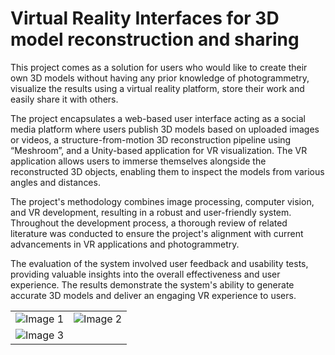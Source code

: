 # Virtual Reality Interfaces for 3D model reconstruction and sharing

This project comes as a solution for users who would like to create their own 3D models without having any prior knowledge of photogrammetry, visualize the results using a virtual reality platform, store their work and easily share it with others.

The project encapsulates a web-based user interface acting as a social media platform where users publish 3D models based on uploaded images or videos, a structure-from-motion 3D reconstruction pipeline using “Meshroom”, and a Unity-based application for VR visualization. The VR application allows users to immerse themselves alongside the reconstructed 3D objects, enabling them to inspect the models from various angles and distances.

The project's methodology combines image processing, computer vision, and VR development, resulting in a robust and user-friendly system. Throughout the development process, a thorough review of related literature was conducted to ensure the project's alignment with current advancements in VR applications and photogrammetry.

The evaluation of the system involved user feedback and usability tests, providing valuable insights into the overall effectiveness and user experience. The results demonstrate the system's ability to generate accurate 3D models and deliver an engaging VR experience to users.

<table>
  <tr>
    <td>
      <img src="https://github.com/andreibunea99/MSc-Final-Project/assets/56512139/c0a13c05-8a82-4694-bb0e-3449b4f988b6" alt="Image 1">
    </td>
    <td>
      <img src="https://github.com/andreibunea99/MSc-Final-Project/assets/56512139/6472f15b-a9fa-4ad4-a321-cf1011886bac" alt="Image 2">
    </td>
  </tr>
  <tr>
    <td colspan="2">
      <img src="https://github.com/andreibunea99/MSc-Final-Project/assets/56512139/e0ddd1fb-a3a9-4b16-8179-d4605b436be1" alt="Image 3">
    </td>
  </tr>
</table>



